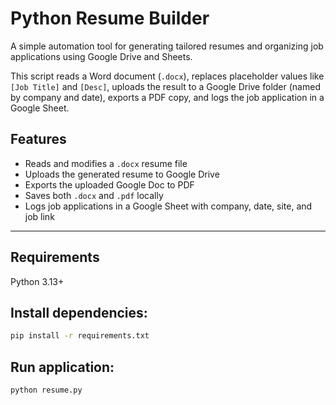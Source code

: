 # Python Resume Builder
A simple automation tool for generating tailored resumes and organizing job applications using Google Drive and Sheets.

This script reads a Word document (`.docx`), replaces placeholder values like `[Job Title]` and `[Desc]`, uploads the result to a Google Drive folder (named by company and date), exports a PDF copy, and logs the job application in a Google Sheet.

## Features

- Reads and modifies a `.docx` resume file
- Uploads the generated resume to Google Drive
- Exports the uploaded Google Doc to PDF
- Saves both `.docx` and `.pdf` locally
- Logs job applications in a Google Sheet with company, date, site, and job link

---

## Requirements

Python 3.13+

## Install dependencies:

```bash
pip install -r requirements.txt
```

## Run application:

```bash
python resume.py
```
